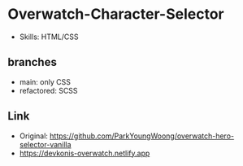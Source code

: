 # Overwatch-Character-Selector
- Skills: HTML/CSS

## branches
- main: only CSS
- refactored: SCSS

## Link
- Original: https://github.com/ParkYoungWoong/overwatch-hero-selector-vanilla
- https://devkonis-overwatch.netlify.app
